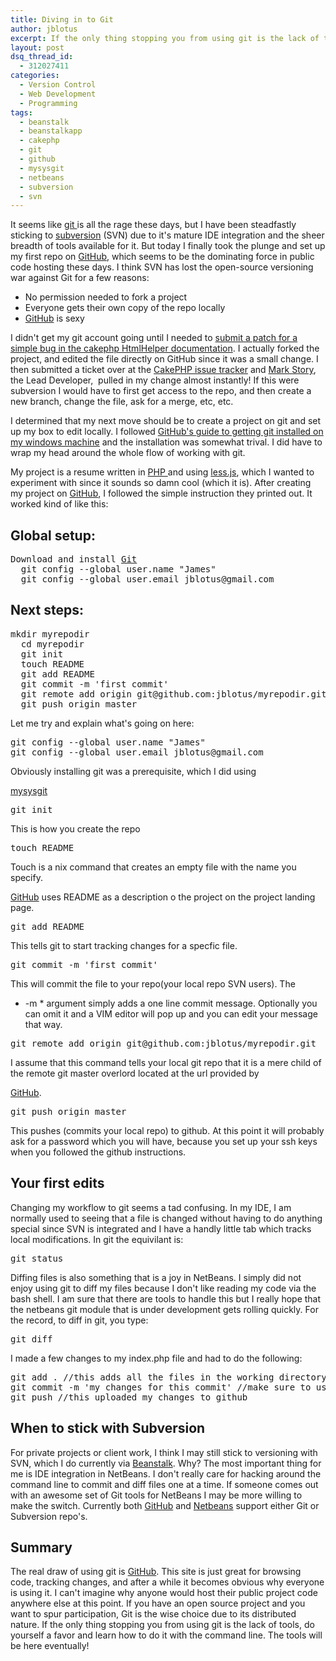 ```yaml
---
title: Diving in to Git
author: jblotus
excerpt: If the only thing stopping you from using git is the lack of tools, do yourself a favor and learn how to do it with the command line.
layout: post
dsq_thread_id:
  - 312027411
categories:
  - Version Control
  - Web Development
  - Programming
tags:
  - beanstalk
  - beanstalkapp
  - cakephp
  - git
  - github
  - mysysgit
  - netbeans
  - subversion
  - svn
---
```

It seems like [git ][1]is all the rage these days, but I have been steadfastly sticking to [subversion][2] (SVN) due to it's mature IDE integration and the sheer breadth of tools available for it. But today I finally took the plunge and set up my first repo on [GitHub][3], which seems to be the dominating force in public code hosting these days. I think SVN has lost the open-source versioning war against Git for a few reasons:

  * No permission needed to fork a project
  * Everyone gets their own copy of the repo locally
  * [GitHub][3] is sexy

I didn't get my git account going until I needed to [submit a patch for a simple bug in the cakephp HtmlHelper documentation][4]. I actually forked the project, and edited the file directly on GitHub since it was a small change. I then submitted a ticket over at the [CakePHP issue tracker][5] and [Mark Story][6], the Lead Developer,  pulled in my change almost instantly! If this were subversion I would have to first get access to the repo, and then create a new branch, change the file, ask for a merge, etc, etc.

I determined that my next move should be to create a project on git and set up my box to edit locally. I followed [GitHub's guide to getting git installed on my windows machine][7] and the installation was somewhat trival. I did have to wrap my head around the whole flow of working with git.

My project is a resume written in [PHP ][8]and using [less.js][9], which I wanted to experiment with since it sounds so damn cool (which it is). After creating my project on [GitHub][10], I followed the simple instruction they printed out. It worked kind of like this:

## Global setup:

<pre>Download and install <a href="http://git-scm.com/download" target="_blank">Git</a>
  git config --global user.name "James"
  git config --global user.email jblotus@gmail.com
</pre>

## Next steps:

<pre>mkdir myrepodir
  cd myrepodir
  git init
  touch README
  git add README
  git commit -m 'first commit'
  git remote add origin git@github.com:jblotus/myrepodir.git
  git push origin master</pre> Let me try and explain what's going on here:

<pre>git config --global user.name "James"
git config --global user.email jblotus@gmail.com
</pre> Obviously installing git was a prerequisite, which I did using

[mysysgit][11]

<pre>git init
</pre> This is how you create the repo

<pre>touch README
</pre> Touch is a nix command that creates an empty file with the name you specify.

[GitHub][3] uses README as a description o the project on the project landing page.

<pre>git add README</pre> This tells git to start tracking changes for a specfic file.

<pre>git commit -m 'first commit'
</pre> This will commit the file to your repo(your local repo SVN users). The

* -m * argument simply adds a one line commit message. Optionally you can omit it and a VIM editor will pop up and you can edit your message that way.

<pre>git remote add origin git@github.com:jblotus/myrepodir.git
</pre> I assume that this command tells your local git repo that it is a mere child of the remote git master overlord located at the url provided by

[GitHub][3].

<pre>git push origin master
</pre> This pushes (commits your local repo) to github. At this point it will probably ask for a password which you will have, because you set up your ssh keys when you followed the github instructions.

## Your first edits

Changing my workflow to git seems a tad confusing. In my IDE, I am normally used to seeing that a file is changed without having to do anything special since SVN is integrated and I have a handly little tab which tracks local modifications. In git the equivilant is:

<pre>git status</pre> Diffing files is also something that is a joy in NetBeans. I simply did not enjoy using git to diff my files because I don't like reading my code via the bash shell. I am sure that there are tools to handle this but I really hope that the netbeans git module that is under development gets rolling quickly. For the record, to diff in git, you type:

<pre>git diff</pre> I made a few changes to my index.php file and had to do the following:

<pre>git add . //this adds all the files in the working directory recursively
git commit -m 'my changes for this commit' //make sure to use quotes
git push //this uploaded my changes to github
</pre>

## When to stick with Subversion

For private projects or client work, I think I may still stick to versioning with SVN, which I do currently via [Beanstalk][12]. Why? The most important thing for me is IDE integration in NetBeans. I don't really care for hacking around the command line to commit and diff files one at a time. If someone comes out with an awesome set of Git tools for NetBeans I may be more willing to make the switch. Currently both [GitHub][3] and [Netbeans][13] support either Git or Subversion repo's.

## Summary

The real draw of using git is [GitHub][3]. This site is just great for browsing code, tracking changes, and after a while it becomes obvious why everyone is using it. I can't imagine why anyone would host their public project code anywhere else at this point. If you have an open source project and you want to spur participation, Git is the wise choice due to its distributed nature. If the only thing stopping you from using git is the lack of tools, do yourself a favor and learn how to do it with the command line. The tools will be here eventually!

 [1]: http://git-scm.com/
 [2]: http://subversion.tigris.org/
 [3]: http://github.com
 [4]: http://cakephp.lighthouseapp.com/projects/42648/tickets/1350-incorrect-docblock-for-__nestedlist-in-htmlhelper
 [5]: http://cakephp.lighthouseapp.com/projects/42648-cakephp
 [6]: http://mark-story.com/
 [7]: http://help.github.com/
 [8]: http://php.net/
 [9]: https://github.com/cloudhead/less.js
 [10]: https://github.com/
 [11]: http://code.google.com/p/msysgit/
 [12]: http://www.beanstalkapp.com
 [13]: http://netbeans.org/
